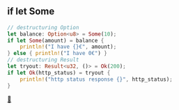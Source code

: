 ## if let Some

```rust
// destructuring Option
let balance: Option<u8> = Some(10);
if let Some(amount) = balance {
    println!("I have {}€", amount);
} else { println!("I have 0€") }
// destructuring Result
let tryout: Result<u32, ()> = Ok(200);
if let Ok(http_status) = tryout {
    println!("http status response {}", http_status);
}
```

[📒](https://doc.rust-lang.org/stable/rust-by-example/flow_control/if_let.html)